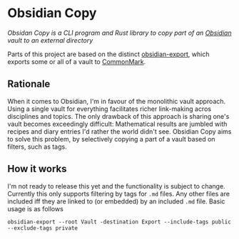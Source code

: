 # Obsidian Copy

_Obsidan Copy is a CLI program and Rust library to copy part of an [Obsidian](https://obsidian.md)
vault to an external directory_

Parts of this project are based on the distinct
[obsidian-export](https://github.com/zoni/obsidian-export), which exports some or all of a vault to
[CommonMark](https://commonmark.org).

## Rationale

When it comes to Obsidian, I'm in favour of the monolithic vault approach. Using a single vault for
everything facilitates richer link-making acros disciplines and topics. The only drawback of this
approach is sharing one's vault becomes exceedingly difficult: Mathematical results are jumbled
with recipes and diary entries I'd rather the world didn't see. Obsidian Copy aims to solve this
problem, by selectively copying a part of a vault based on filters, such as tags.

## How it works

I'm not ready to release this yet and the functionality is subject to change. Currently this only
supports filtering by tags for `.md` files. Any other files are included iff they are linked to (or
embedded) by an included `.md` file. Basic usage is as follows

```
obsidian-export --root Vault -destination Export --include-tags public --exclude-tags private
```
